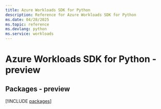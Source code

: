 ```yaml
---
title: Azure Workloads SDK for Python
description: Reference for Azure Workloads SDK for Python
ms.date: 04/28/2025
ms.topic: reference
ms.devlang: python
ms.service: workloads
---
```

# Azure Workloads SDK for Python - preview
## Packages - preview
[!INCLUDE [packages](workloads-index.md)]